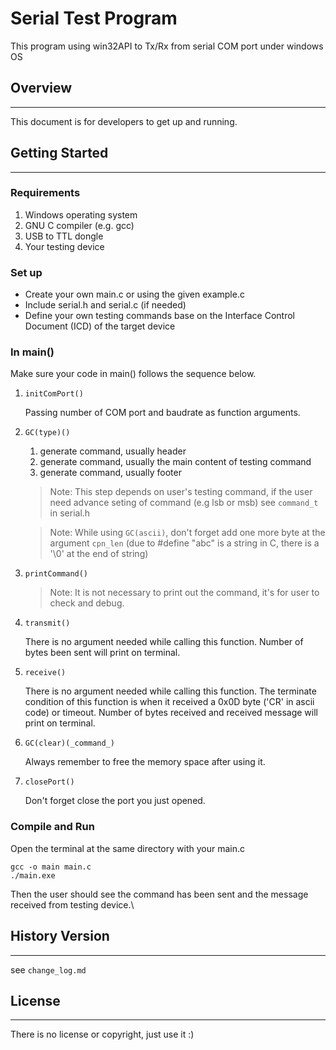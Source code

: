 # Serial Test Program
This program using win32API to Tx/Rx from serial COM port under windows OS

## Overview
---
This document is for developers to get up and running.

## Getting Started
---
### Requirements
1. Windows operating system
2. GNU C compiler (e.g. gcc)
3. USB to TTL dongle
4. Your testing device

### Set up
- Create your own main.c or using the given example.c 
- Include serial.h and serial.c (if needed)
- Define your own testing commands base on the Interface Control Document (ICD) of the target device

### In main()
Make sure your code in main() follows the sequence below.

1. `initComPort()` 
   
   Passing number of COM port and baudrate as function arguments.
   
2. `GC(type)()`
 
   1. generate command, usually header
   2. generate command, usually the main content of testing command
   3. generate command, usually footer
   > Note: This step depends on user's testing command, if the user need advance seting of command (e.g lsb or msb) see `command_t` in serial.h
   
   > Note: While using `GC(ascii)`, don't forget add one more byte at the argument `cpn_len` (due to #define "abc" is a string in C, there is a '\0' at the end of string)


3. `printCommand()` 
    > Note: It is not necessary to print out the command, it's for user to check and debug.

4. `transmit()`
   
    There is no argument needed while calling this function. Number of bytes been sent will print on terminal.

5. `receive()`

    There is no argument needed while calling this function. The terminate condition of this function is when it received a 0x0D byte ('CR' in ascii code) or timeout. Number of bytes received and received message will print on terminal.
    

6. `GC(clear)(_command_)`

    Always remember to free the memory space after using it.

7. `closePort()`

    Don't forget close the port you just opened.

### Compile and Run
Open the terminal at the same directory with your main.c
```
gcc -o main main.c
./main.exe
```
Then the user should see the command has been sent and the message received from testing device.\


## History Version
---
see `change_log.md`

  
## License
---
There is no license or copyright, just use it :)